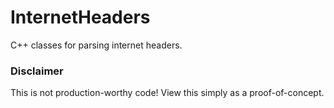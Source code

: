 # InternetHeaders
C++ classes for parsing internet headers.

### Disclaimer
This is not production-worthy code! View this simply as a proof-of-concept.

